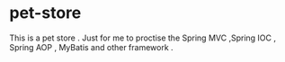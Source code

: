 # pet-store

This is a pet store . Just for me to proctise the Spring MVC ,Spring IOC , Spring AOP , MyBatis and other framework .
